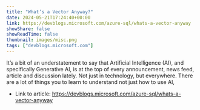 ```yaml
---
title: "What’s a Vector Anyway?"
date: 2024-05-21T17:24:40+00:00
link: https://devblogs.microsoft.com/azure-sql/whats-a-vector-anyway
showShare: false
showReadTime: false
thumbnail: images/misc.png
tags: ["devblogs.microsoft.com"]
---
```

It’s a bit of an understatement to say that Artificial Intelligence (AI), and specifically Generative AI, is at the top of every announcement, news feed, article and discussion lately. Not just in technology, but everywhere. There are a lot of things you to learn to understand not just how to use AI,

- Link to article: https://devblogs.microsoft.com/azure-sql/whats-a-vector-anyway